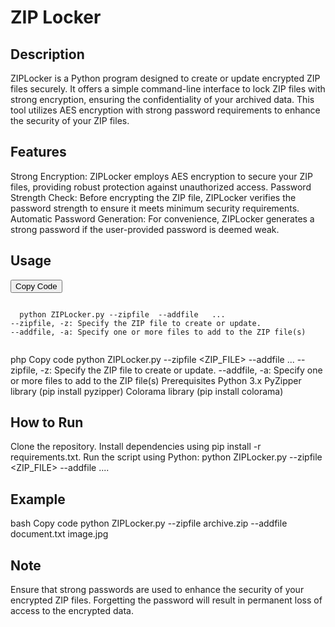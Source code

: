 # ZIP Locker

## Description
ZIPLocker is a Python program designed to create or update encrypted ZIP files securely. It offers a simple command-line interface to lock ZIP files with strong encryption, ensuring the confidentiality of your archived data. This tool utilizes AES encryption with strong password requirements to enhance the security of your ZIP files.

## Features
Strong Encryption: ZIPLocker employs AES encryption to secure your ZIP files, providing robust protection against unauthorized access.
Password Strength Check: Before encrypting the ZIP file, ZIPLocker verifies the password strength to ensure it meets minimum security requirements.
Automatic Password Generation: For convenience, ZIPLocker generates a strong password if the user-provided password is deemed weak.
## Usage

<!-- Add this code snippet where you want the "Copy Code" button to appear -->
<div>
  <button class="copy-button" onclick="copyCode()">Copy Code</button>
  <pre><code class="language-python">
  python ZIPLocker.py --zipfile <ZIP_FILE> --addfile <FILE1> <FILE2> ...
--zipfile, -z: Specify the ZIP file to create or update.
--addfile, -a: Specify one or more files to add to the ZIP file(s)
  </code></pre>
</div>

<script>
function copyCode() {
  const codeElement = document.querySelector('code');
  const textArea = document.createElement('textarea');
  textArea.textContent = codeElement.textContent;
  document.body.append(textArea);
  textArea.select();
  document.execCommand('copy');
  document.body.removeChild(textArea);
  alert('Code copied to clipboard!');
}
</script>


php
Copy code
python ZIPLocker.py --zipfile <ZIP_FILE> --addfile <FILE1> <FILE2> ...
--zipfile, -z: Specify the ZIP file to create or update.
--addfile, -a: Specify one or more files to add to the ZIP file(s)
Prerequisites
Python 3.x
PyZipper library (pip install pyzipper)
Colorama library (pip install colorama)
## How to Run
Clone the repository.
Install dependencies using pip install -r requirements.txt.
Run the script using Python: python ZIPLocker.py --zipfile <ZIP_FILE> --addfile <FILE1> <FILE2> ....
## Example
bash
Copy code
python ZIPLocker.py --zipfile archive.zip --addfile document.txt image.jpg
## Note
Ensure that strong passwords are used to enhance the security of your encrypted ZIP files.
Forgetting the password will result in permanent loss of access to the encrypted data.
